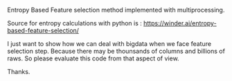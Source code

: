 Entropy Based Feature selection method implemented with multiprocessing.

Source for entropy calculations with python is : https://winder.ai/entropy-based-feature-selection/

I just want to show how we can deal with bigdata when we face feature selection step. Because there may be thounsands of columns and billions of raws. So please evaluate this code from that aspect of view.

Thanks.
